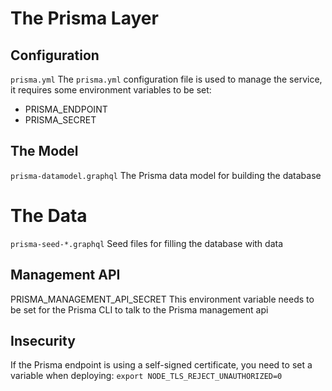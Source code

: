 # The Prisma Layer

## Configuration

`prisma.yml`
The `prisma.yml` configuration file is used to manage the service, it requires some environment variables to be set:

- PRISMA_ENDPOINT
- PRISMA_SECRET

## The Model

`prisma-datamodel.graphql`
The Prisma data model for building the database

# The Data

`prisma-seed-*.graphql`
Seed files for filling the database with data

## Management API

PRISMA_MANAGEMENT_API_SECRET
This environment variable needs to be set for the Prisma CLI to talk to the Prisma management api

## Insecurity

If the Prisma endpoint is using a self-signed certificate, you need to set a variable when deploying: `export NODE_TLS_REJECT_UNAUTHORIZED=0`

